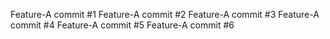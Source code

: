 Feature-A commit #1
Feature-A commit #2
Feature-A commit #3
Feature-A commit #4
Feature-A commit #5
Feature-A commit #6

